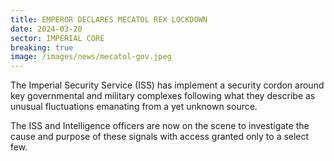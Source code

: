 ```yaml
---
title: EMPEROR DECLARES MECATOL REX LOCKDOWN
date: 2024-03-20
sector: IMPERIAL CORE
breaking: true
image: /images/news/mecatol-gov.jpeg
---
```


The Imperial Security Service (ISS) has implement a security cordon around key governmental and military complexes following what they describe as unusual fluctuations emanating from a yet unknown source.

The ISS and Intelligence officers are now on the scene to investigate the cause and purpose of these signals with access granted only to a select few.

